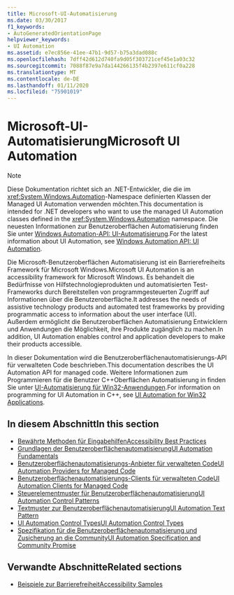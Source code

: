 ```yaml
---
title: Microsoft-UI-Automatisierung
ms.date: 03/30/2017
f1_keywords:
- AutoGeneratedOrientationPage
helpviewer_keywords:
- UI Automation
ms.assetid: e7ec856e-41ee-47b1-9d57-b75a3dad088c
ms.openlocfilehash: 7dff42d612d740fa9d05f303721cef45e1a03c32
ms.sourcegitcommit: 7088f87e9a7da144266135f4b2397e611cf0a228
ms.translationtype: MT
ms.contentlocale: de-DE
ms.lasthandoff: 01/11/2020
ms.locfileid: "75901019"
---
```

# <a name="microsoft-ui-automation"></a><span data-ttu-id="3afcf-102">Microsoft-UI-Automatisierung</span><span class="sxs-lookup"><span data-stu-id="3afcf-102">Microsoft UI Automation</span></span>

> [!NOTE]
> <span data-ttu-id="3afcf-103">Diese Dokumentation richtet sich an .NET-Entwickler, die die im <xref:System.Windows.Automation>-Namespace definierten Klassen der Managed UI Automation verwenden möchten.</span><span class="sxs-lookup"><span data-stu-id="3afcf-103">This documentation is intended for .NET developers who want to use the managed UI Automation classes defined in the <xref:System.Windows.Automation> namespace.</span></span> <span data-ttu-id="3afcf-104">Die neuesten Informationen zur Benutzeroberflächen Automatisierung finden Sie unter [Windows Automation-API: UI-Automatisierung](/windows/win32/winauto/entry-uiauto-win32).</span><span class="sxs-lookup"><span data-stu-id="3afcf-104">For the latest information about UI Automation, see [Windows Automation API: UI Automation](/windows/win32/winauto/entry-uiauto-win32).</span></span>

 <span data-ttu-id="3afcf-105">Die Microsoft-Benutzeroberflächen Automatisierung ist ein Barrierefreiheits Framework für Microsoft Windows.</span><span class="sxs-lookup"><span data-stu-id="3afcf-105">Microsoft UI Automation is an accessibility framework for Microsoft Windows.</span></span> <span data-ttu-id="3afcf-106">Es behandelt die Bedürfnisse von Hilfstechnologieprodukten und automatisierten Test-Frameworks durch Bereitstellen von programmgesteuerten Zugriff auf Informationen über die Benutzeroberfläche.</span><span class="sxs-lookup"><span data-stu-id="3afcf-106">It addresses the needs of assistive technology products and automated test frameworks by providing programmatic access to information about the user interface (UI).</span></span> <span data-ttu-id="3afcf-107">Außerdem ermöglicht die Benutzeroberflächen Automatisierung Entwicklern und Anwendungen die Möglichkeit, ihre Produkte zugänglich zu machen.</span><span class="sxs-lookup"><span data-stu-id="3afcf-107">In addition, UI Automation enables control and application developers to make their products accessible.</span></span>

 <span data-ttu-id="3afcf-108">In dieser Dokumentation wird die Benutzeroberflächenautomatisierungs-API für verwalteten Code beschrieben.</span><span class="sxs-lookup"><span data-stu-id="3afcf-108">This documentation describes the UI Automation API for managed code.</span></span> <span data-ttu-id="3afcf-109">Weitere Informationen zum Programmieren für die Benutzer C++Oberflächen Automatisierung in finden Sie unter [UI-Automatisierung für Win32-Anwendungen](/windows/desktop/winauto/windows-automation-api-portal).</span><span class="sxs-lookup"><span data-stu-id="3afcf-109">For information on programming for UI Automation in C++, see [UI Automation for Win32 Applications](/windows/desktop/winauto/windows-automation-api-portal).</span></span>

## <a name="in-this-section"></a><span data-ttu-id="3afcf-110">In diesem Abschnitt</span><span class="sxs-lookup"><span data-stu-id="3afcf-110">In this section</span></span>

- [<span data-ttu-id="3afcf-111">Bewährte Methoden für Eingabehilfen</span><span class="sxs-lookup"><span data-stu-id="3afcf-111">Accessibility Best Practices</span></span>](accessibility-best-practices.md)
- [<span data-ttu-id="3afcf-112">Grundlagen der Benutzeroberflächenautomatisierung</span><span class="sxs-lookup"><span data-stu-id="3afcf-112">UI Automation Fundamentals</span></span>](ui-automation-fundamentals.md)
- [<span data-ttu-id="3afcf-113">Benutzeroberflächenautomatisierungs-Anbieter für verwalteten Code</span><span class="sxs-lookup"><span data-stu-id="3afcf-113">UI Automation Providers for Managed Code</span></span>](ui-automation-providers-for-managed-code.md)
- [<span data-ttu-id="3afcf-114">Benutzeroberflächenautomatisierungs-Clients für verwalteten Code</span><span class="sxs-lookup"><span data-stu-id="3afcf-114">UI Automation Clients for Managed Code</span></span>](ui-automation-clients-for-managed-code.md)
- [<span data-ttu-id="3afcf-115">Steuerelementmuster für Benutzeroberflächenautomatisierung</span><span class="sxs-lookup"><span data-stu-id="3afcf-115">UI Automation Control Patterns</span></span>](ui-automation-control-patterns.md)
- [<span data-ttu-id="3afcf-116">Textmuster zur Benutzeroberflächenautomatisierung</span><span class="sxs-lookup"><span data-stu-id="3afcf-116">UI Automation Text Pattern</span></span>](ui-automation-text-pattern.md)
- [<span data-ttu-id="3afcf-117">UI Automation Control Types</span><span class="sxs-lookup"><span data-stu-id="3afcf-117">UI Automation Control Types</span></span>](ui-automation-control-types.md)
- [<span data-ttu-id="3afcf-118">Spezifikation für die Benutzeroberflächenautomatisierung und Zusicherung an die Community</span><span class="sxs-lookup"><span data-stu-id="3afcf-118">UI Automation Specification and Community Promise</span></span>](ui-automation-specification-and-community-promise.md)

## <a name="related-sections"></a><span data-ttu-id="3afcf-119">Verwandte Abschnitte</span><span class="sxs-lookup"><span data-stu-id="3afcf-119">Related sections</span></span>

- [<span data-ttu-id="3afcf-120">Beispiele zur Barrierefreiheit</span><span class="sxs-lookup"><span data-stu-id="3afcf-120">Accessibility Samples</span></span>](https://github.com/Microsoft/WPF-Samples/tree/master/Accessibility) 
